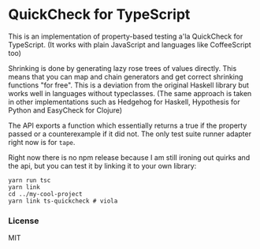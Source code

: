 # QuickCheck for TypeScript

This is an implementation of property-based testing a'la QuickCheck for TypeScript.
(It works with plain JavaScript and languages like CoffeeScript too)

Shrinking is done by generating lazy rose trees of values directly.
This means that you can map and chain generators and get correct
shrinking functions "for free". This is a deviation from the original
Haskell library but works well in languages without typeclasses.
(The same approach is taken in other implementations
such as Hedgehog for Haskell, Hypothesis for Python and EasyCheck for Clojure)

The API exports a function which essentially returns a true if the property
passed or a counterexample if it did not.
The only test suite runner adapter right now is for `tape`.

Right now there is no npm release because I am still ironing out
quirks and the api, but you can test it by linking it to your
own library:

```
yarn run tsc
yarn link
cd ../my-cool-project
yarn link ts-quickcheck # viola
```


### License

MIT
